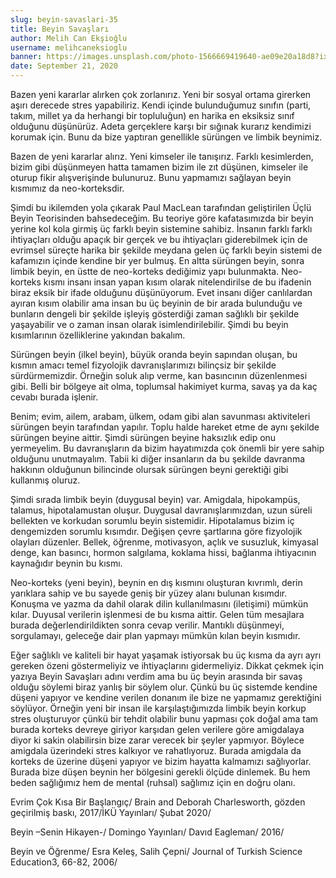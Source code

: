 ```yaml
---
slug: beyin-savaslari-35
title: Beyin Savaşları
author: Melih Can Ekşioğlu
username: melihcaneksioglu
banner: https://images.unsplash.com/photo-1566669419640-ae09e20a18d8?ixlib=rb-1.2.1&auto=format&fit=crop&w=667&q=80
date: September 21, 2020
---
```


Bazen yeni kararlar alırken çok zorlanırız. Yeni bir sosyal ortama girerken aşırı derecede stres yapabiliriz. Kendi içinde bulunduğumuz sınıfın (parti, takım, millet ya da herhangi bir topluluğun) en harika en eksiksiz sınıf olduğunu düşünürüz. Adeta gerçeklere karşı bir sığınak kurarız kendimizi korumak için. Bunu da bize yaptıran genellikle sürüngen ve limbik beynimiz.

Bazen de yeni kararlar alırız. Yeni kimseler ile tanışırız. Farklı kesimlerden, bizim gibi düşünmeyen hatta tamamen bizim ile zıt düşünen, kimseler ile oturup fikir alışverişinde bulunuruz. Bunu yapmamızı sağlayan beyin kısmımız da neo-korteksdir.

Şimdi bu ikilemden yola çıkarak Paul MacLean tarafından geliştirilen Üçlü Beyin Teorisinden bahsedeceğim. Bu teoriye göre kafatasımızda bir beyin yerine kol kola girmiş üç farklı beyin sistemine sahibiz. İnsanın farklı farklı ihtiyaçları olduğu apaçık bir gerçek ve bu ihtiyaçları giderebilmek için de evrimsel süreçte harika bir şekilde meydana gelen üç farklı beyin sistemi de kafamızın içinde kendine bir yer bulmuş. En altta sürüngen beyin, sonra limbik beyin, en üstte de neo-korteks dediğimiz yapı bulunmakta. Neo-korteks kısmı insanı insan yapan kısım olarak nitelendirilse de bu ifadenin biraz eksik bir ifade olduğunu düşünüyorum. Evet insanı diğer canlılardan ayıran kısım olabilir ama insan bu üç beyinin de bir arada bulunduğu ve bunların dengeli bir şekilde işleyiş gösterdiği zaman sağlıklı bir şekilde yaşayabilir ve o zaman insan olarak isimlendirilebilir. Şimdi bu beyin kısımlarının özelliklerine yakından bakalım.

Sürüngen beyin (ilkel beyin), büyük oranda beyin sapından oluşan, bu kısmın amacı temel fizyolojik davranışlarımızı bilinçsiz bir şekilde sürdürmemizdir. Örneğin soluk alıp verme, kan basıncının düzenlenmesi gibi. Belli bir bölgeye ait olma, toplumsal hakimiyet kurma, savaş ya da kaç cevabı burada işlenir.

Benim; evim, ailem, arabam, ülkem, odam gibi alan savunması aktiviteleri sürüngen beyin tarafından yapılır. Toplu halde hareket etme de aynı şekilde sürüngen beyine aittir. Şimdi sürüngen beyine haksızlık edip onu yermeyelim. Bu davranışların da bizim hayatımızda çok önemli bir yere sahip olduğunu unutmayalım. Tabii ki diğer insanların da bu şekilde davranma hakkının olduğunun bilincinde olursak sürüngen beyni gerektiği gibi kullanmış oluruz.

Şimdi sırada limbik beyin (duygusal beyin) var. Amigdala, hipokampüs, talamus, hipotalamustan oluşur. Duygusal davranışlarımızdan, uzun süreli bellekten ve korkudan sorumlu beyin sistemidir. Hipotalamus bizim iç dengemizden sorumlu kısımdır. Değişen çevre şartlarına göre fizyolojik olayları düzenler. Bellek, öğrenme, motivasyon, açlık ve susuzluk, kimyasal denge, kan basıncı, hormon salgılama, koklama hissi, bağlanma ihtiyacının kaynağıdır beynin bu kısmı.

Neo-korteks (yeni beyin), beynin en dış kısmını oluşturan kıvrımlı, derin yarıklara sahip ve bu sayede geniş bir yüzey alanı bulunan kısımdır. Konuşma ve yazma da dahil olarak dilin kullanılmasını (iletişimi) mümkün kılar. Duyusal verilerin işlenmesi de bu kısma aittir. Gelen tüm mesajlara burada değerlendirildikten sonra cevap verilir. Mantıklı düşünmeyi, sorgulamayı, geleceğe dair plan yapmayı mümkün kılan beyin kısmıdır.

Eğer sağlıklı ve kaliteli bir hayat yaşamak istiyorsak bu üç kısma da ayrı ayrı gereken özeni göstermeliyiz ve ihtiyaçlarını gidermeliyiz. Dikkat çekmek için yazıya Beyin Savaşları adını verdim ama bu üç beyin arasında bir savaş olduğu söylemi biraz yanlış bir söylem olur. Çünkü bu üç sistemde kendine düşeni yapıyor ve kendine verilen donanım ile bize ne yapmamız gerektiğini söylüyor. Örneğin yeni bir insan ile karşılaştığımızda limbik beyin korkup stres oluşturuyor çünkü bir tehdit olabilir bunu yapması çok doğal ama tam burada korteks devreye giriyor karşıdan gelen verilere göre amigdalaya diyor ki sakin olabilirsin bize zarar verecek bir şeyler yapmıyor. Böylece amigdala üzerindeki stres kalkıyor ve rahatlıyoruz. Burada amigdala da korteks de üzerine düşeni yapıyor ve bizim hayatta kalmamızı sağlıyorlar. Burada bize düşen beynin her bölgesini gerekli ölçüde dinlemek. Bu hem beden sağlığımız hem de mental (ruhsal) sağlımız için en doğru olanı.

Evrim Çok Kısa Bir Başlangıç/ Brain and Deborah Charlesworth, gözden geçirilmiş baskı, 2017/İKÜ Yayınları/ Şubat 2020/

Beyin –Senin Hikayen-/ Domingo Yayınları/ Davıd Eagleman/ 2016/

Beyin ve Öğrenme/ Esra Keleş, Salih Çepni/ Journal of Turkish Science Education3, 66-82, 2006/